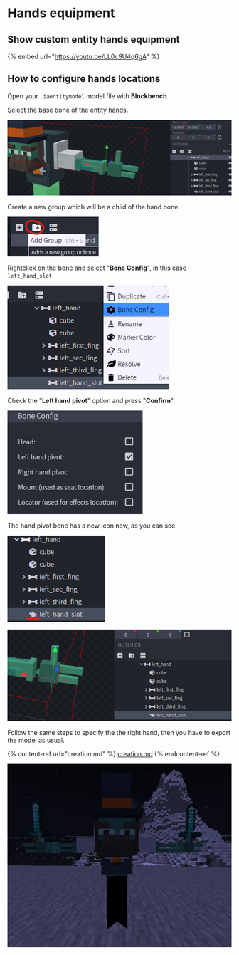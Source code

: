 # Hands equipment

## Show custom entity hands equipment

{% embed url="https://youtu.be/LL0c9U4q6gA" %}

## How to configure hands locations

Open your `.iaentitymodel` model file with **Blockbench**.

Select the base bone of the entity hands.

![](<../../../../.gitbook/assets/image (53).png>)

Create a new group which will be a child of the hand bone.

![](<../../../../.gitbook/assets/image (109).png>)

Rightclick on the bone and select "**Bone Config**", in this case `left_hand_slot`

![](<../../../../.gitbook/assets/image (96).png>)

Check the "**Left hand pivot**" option and press "**Confirm**".

![](<../../../../.gitbook/assets/image (89).png>)

The hand pivot bone has a new icon now, as you can see.

![](<../../../../.gitbook/assets/image (178).png>)

![](<../../../../.gitbook/assets/image (177).png>)

Follow the same steps to specify the the right hand, then you have to export the model as usual.

{% content-ref url="creation.md" %}
[creation.md](creation.md)
{% endcontent-ref %}

![](<../../../../.gitbook/assets/image (41).png>)

